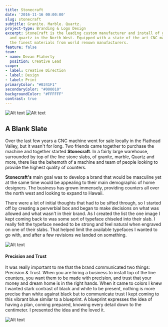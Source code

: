 ```yaml
---
title: Stonecraft
date: '2016-11-16 00:00:00'
slug: stonecraft
subtitle: Granite. Marble. Quartz.
project-type: Branding & Logo Design
excerpt: StoneCraft is the leading custom manufacturer and install of granite, marble
  and quartz in the North West. Equipped with a state of the art CNC machine and only
  the finest materials from world renown manufacturers.
feature: false
team:
- name: Devan Flaherty
  position: Creative Lead
scope:
- label: Creative Direction
- label: Design
- label: Print
primaryColor: "#0341F1"
secondaryColor: "#000010"
backgroundColor: "#FFFFFF"
contrast: true
---
```


![Alt text](http://media.saltagency.co/projects/stonecraft/images/cnc.jpg)
![Alt text](http://media.saltagency.co/projects/stonecraft/images/brand.jpg)

## A Blank Slate
Over the last few years a CNC machine went for sale locally in the Flathead Valley, but it wasn't for long. Two friends came together to purchase the machine and together started **Stonecraft**. In a fairly large warehouse, surrounded by top of the line stone slabs, of granite, marble, Quartz and more, there lies the behemoth of a machine and team of people looking to provide the highest quality of counters.

**Stonecraft's** main goal was to develop a brand that would be masculine yet at the same time would be appealing to their main demographic of home designers. The business has grown immensely, providing counters all over the north west and looking to expand to Hawaii.

There were a lot of initial thoughts that had to be sifted through, so I started off by creating a perverbial box and began to make decisions on what was allowed and what wasn't in their brand. As I created the list the one image I kept coming back to was some sort of typeface chiseled into their slab. I really felt the typeface needed to be strong and feel natural when engraved on one of their slabs. That helped limit the available typefaces I wanted to go with, and after a few revisions we landed on something.

![Alt text](http://media.saltagency.co/projects/stonecraft/images/stacked.jpg)

#### Precision and Trust
It was really important to me that the brand communicated two things: Precision & Trust. When you are hiring a business to install top of the line counters, you want them to be made with precision, and trust that your money and dream home is in the right hands. When it came to colors I knew I wanted stark contrast of black and white to be present, nothing is more precise than white against black but to communicate trust I kept coming to this vibrant blue similar to a blueprint. A blueprint expresses the idea of having a plan, coming prepared, knowing every detail down to the centimeter. I presented the idea and the loved it.

![Alt text](http://media.saltagency.co/projects/stonecraft/images/cards.jpg)
